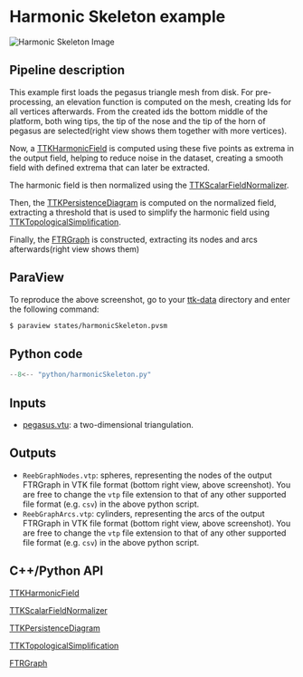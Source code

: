 # Harmonic Skeleton example

![Harmonic Skeleton Image](https://topology-tool-kit.github.io/img/gallery/harmonicSkeleton.jpg)


## Pipeline description
This example first loads the pegasus triangle mesh from disk.
For pre-processing, an elevation function is computed on the mesh, creating Ids for all vertices afterwards.
From the created ids the bottom middle of the platform, both wing tips, the tip of the nose and the tip of the horn of pegasus are selected(right view shows them together with more vertices).

Now, a [TTKHarmonicField](https://topology-tool-kit.github.io/doc/html/classttkHarmonicField.html) is computed using these five points as extrema in the output field, helping to reduce noise in the dataset, creating a smooth field with defined extrema that can later be extracted.

The harmonic field is then normalized using the [TTKScalarFieldNormalizer](https://topology-tool-kit.github.io/doc/html/classttkScalarFieldNormalizer.html).

Then, the [TTKPersistenceDiagram](https://topology-tool-kit.github.io/doc/html/classttkPersistenceDiagram.html) is computed on the normalized field, extracting a threshold that is used to simplify the harmonic field using [TTKTopologicalSimplification](https://topology-tool-kit.github.io/doc/html/classttkTopologicalSimplification.html).

Finally, the [FTRGraph](https://topology-tool-kit.github.io/doc/html/classttk_1_1ftr_1_1FTRGraph.html) is constructed, extracting its nodes and arcs afterwards(right view shows them)

## ParaView
To reproduce the above screenshot, go to your [ttk-data](https://github.com/topology-tool-kit/ttk-data) directory and enter the following command:
``` bash
$ paraview states/harmonicSkeleton.pvsm
```

## Python code

``` python  linenums="1"
--8<-- "python/harmonicSkeleton.py"
```

## Inputs
- [pegasus.vtu](https://github.com/topology-tool-kit/ttk-data/raw/dev/pegasus.vtu): a two-dimensional triangulation.

## Outputs
- `ReebGraphNodes.vtp`: spheres, representing the nodes of the output FTRGraph
in VTK file format (bottom right view, above screenshot). You are free to change the `vtp` file extension to that of any other supported file format (e.g. `csv`) in the above python script.
- `ReebGraphArcs.vtp`: cylinders, representing the arcs of the output FTRGraph
in VTK file format (bottom right view, above screenshot). You are free to change the `vtp` file extension to that of any other supported file format (e.g. `csv`) in the above python script.

## C++/Python API
[TTKHarmonicField](https://topology-tool-kit.github.io/doc/html/classttkHarmonicField.html)

[TTKScalarFieldNormalizer](https://topology-tool-kit.github.io/doc/html/classttkScalarFieldNormalizer.html)

[TTKPersistenceDiagram](https://topology-tool-kit.github.io/doc/html/classttkPersistenceDiagram.html)

[TTKTopologicalSimplification](https://topology-tool-kit.github.io/doc/html/classttkTopologicalSimplification.html)

[FTRGraph](https://topology-tool-kit.github.io/doc/html/classttk_1_1ftr_1_1FTRGraph.html)
